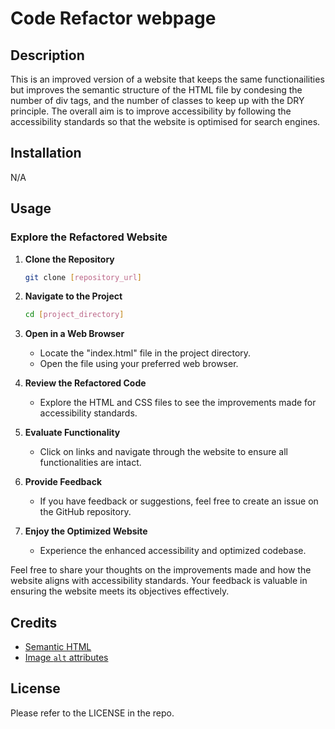 # Code Refactor webpage

## Description

This is an improved version of a website that keeps the same functionailities but improves the semantic structure of the HTML file by condesing the number of div tags, and the number of classes to keep up with the DRY principle. The overall aim is to improve accessibility by following the accessibility standards so that the website is optimised for search engines.

## Installation

N/A

## Usage

### Explore the Refactored Website

1. **Clone the Repository**
    ```bash
    git clone [repository_url]
    ```

2. **Navigate to the Project**
    ```bash
    cd [project_directory]
    ```

3. **Open in a Web Browser**
    - Locate the "index.html" file in the project directory.
    - Open the file using your preferred web browser.

4. **Review the Refactored Code**
    - Explore the HTML and CSS files to see the improvements made for accessibility standards.

5. **Evaluate Functionality**
    - Click on links and navigate through the website to ensure all functionalities are intact.

6. **Provide Feedback**
    - If you have feedback or suggestions, feel free to create an issue on the GitHub repository.

7. **Enjoy the Optimized Website**
    - Experience the enhanced accessibility and optimized codebase.

Feel free to share your thoughts on the improvements made and how the website aligns with accessibility standards. Your feedback is valuable in ensuring the website meets its objectives effectively.
## Credits

* [Semantic HTML](https://www.w3schools.com/html/html5_semantic_elements.asp)
* [Image `alt` attributes](https://www.w3schools.com/tags/att_img_alt.asp)

## License

Please refer to the LICENSE in the repo.